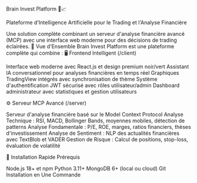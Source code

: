 Brain Invest Platform 🧠📈

Plateforme d'Intelligence Artificielle pour le Trading et l'Analyse Financière

Une solution complète combinant un serveur d'analyse financière avancé (MCP) avec une interface web moderne pour des décisions de trading éclairées.
🎯 Vue d'Ensemble
Brain Invest Platform est une plateforme complète qui combine :
🖥️ Frontend Intelligent (/client)

Interface web moderne avec React.js et design premium noir/vert
Assistant IA conversationnel pour analyses financières en temps réel
Graphiques TradingView intégrés avec synchronisation de thème
Système d'authentification JWT sécurisé avec rôles utilisateur/admin
Dashboard administrateur avec statistiques et gestion utilisateurs

⚙️ Serveur MCP Avancé (/server)

Serveur d'analyse financière basé sur le Model Context Protocol
Analyse Technique : RSI, MACD, Bollinger Bands, moyennes mobiles, détection de patterns
Analyse Fondamentale : P/E, ROE, marges, ratios financiers, thèses d'investissement
Analyse de Sentiment : NLP des actualités financières avec TextBlob et VADER
Gestion de Risque : Calcul de positions, stop-loss, évaluation de volatilité

🚀 Installation Rapide
Prérequis

Node.js 18+ et npm
Python 3.11+
MongoDB 6+ (local ou cloud)
Git
Installation en Une Commande